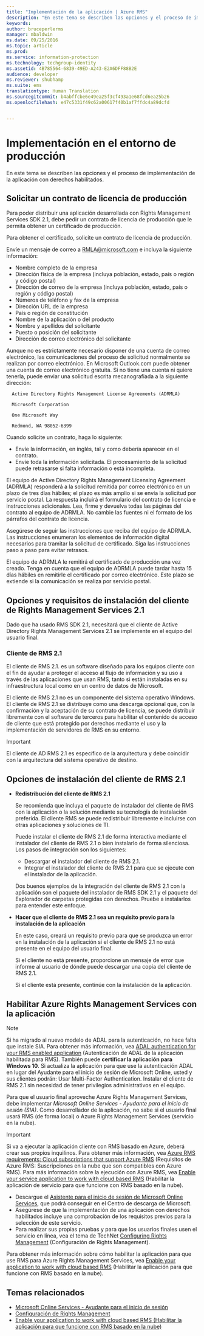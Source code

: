 ```yaml
---
title: "Implementación de la aplicación | Azure RMS"
description: "En este tema se describen las opciones y el proceso de implementación de la aplicación con derechos habilitados"
keywords: 
author: bruceperlerms
manager: mbaldwin
ms.date: 09/25/2016
ms.topic: article
ms.prod: 
ms.service: information-protection
ms.technology: techgroup-identity
ms.assetid: 4B785564-6839-49ED-A243-E2A6DFF88B2E
audience: developer
ms.reviewer: shubhamp
ms.suite: ems
translationtype: Human Translation
ms.sourcegitcommit: b4abffcbe6e49ea25f3cf493a1e68fcd6ea25b26
ms.openlocfilehash: e47c5331f49c62a00617f40b1af7ffdc4a89dcfd


---
```


# Implementación en el entorno de producción


En este tema se describen las opciones y el proceso de implementación de la aplicación con derechos habilitados.

## Solicitar un contrato de licencia de producción

 Para poder distribuir una aplicación desarrollada con Rights Management Services SDK 2.1, debe pedir un contrato de licencia de producción que le permita obtener un certificado de producción.

Para obtener el certificado, solicite un contrato de licencia de producción.

Envíe un mensaje de correo a [RMLA@microsoft.com](mailto:rmla@microsoft.com) e incluya la siguiente información:

- Nombre completo de la empresa
- Dirección física de la empresa (incluya población, estado, país o región y código postal)
- Dirección de correo de la empresa (incluya población, estado, país o región y código postal)
- Números de teléfono y fax de la empresa
- Dirección URL de la empresa
- País o región de constitución
- Nombre de la aplicación o del producto
- Nombre y apellidos del solicitante
- Puesto o posición del solicitante
- Dirección de correo electrónico del solicitante

Aunque no es estrictamente necesario disponer de una cuenta de correo electrónico, las comunicaciones del proceso de solicitud normalmente se realizan por correo electrónico. En Microsoft Outlook.com puede obtener una cuenta de correo electrónico gratuita. Si no tiene una cuenta ni quiere tenerla, puede enviar una solicitud escrita mecanografiada a la siguiente dirección:

      Active Directory Rights Management License Agreements (ADRMLA)

      Microsoft Corporation

      One Microsoft Way

      Redmond, WA 98052-6399

Cuando solicite un contrato, haga lo siguiente:
- Envíe la información, en inglés, tal y como debería aparecer en el contrato.
- Envíe toda la información solicitada. El procesamiento de la solicitud puede retrasarse si falta información o está incompleta.

El equipo de Active Directory Rights Management Licensing Agreement (ADRMLA) responderá a la solicitud remitida por correo electrónico en un plazo de tres días hábiles; el plazo es más amplio si se envía la solicitud por servicio postal. La respuesta incluirá el formulario del contrato de licencia e instrucciones adicionales. Lea, firme y devuelva todas las páginas del contrato al equipo de ADRMLA. No cambie las fuentes ni el formato de los párrafos del contrato de licencia.

Asegúrese de seguir las instrucciones que reciba del equipo de ADRMLA. Las instrucciones enumeran los elementos de información digital necesarios para tramitar la solicitud de certificado. Siga las instrucciones paso a paso para evitar retrasos.

El equipo de ADRMLA le remitirá el certificado de producción una vez creado. Tenga en cuenta que el equipo de ADRMLA puede tardar hasta 15 días hábiles en remitirle el certificado por correo electrónico. Este plazo se extiende si la comunicación se realiza por servicio postal.


## Opciones y requisitos de instalación del cliente de Rights Management Services 2.1

Dado que ha usado RMS SDK 2.1, necesitará que el cliente de Active Directory Rights Management Services 2.1 se implemente en el equipo del usuario final.

### Cliente de RMS 2.1

El cliente de RMS 2.1. es un software diseñado para los equipos cliente con el fin de ayudar a proteger el acceso al flujo de información y su uso a través de las aplicaciones que usan RMS, tanto si están instaladas en su infraestructura local como en un centro de datos de Microsoft.

El cliente de RMS 2.1 no es un componente del sistema operativo Windows. El cliente de RMS 2.1 se distribuye como una descarga opcional que, con la confirmación y la aceptación de su contrato de licencia, se puede distribuir libremente con el software de terceros para habilitar el contenido de acceso de cliente que está protegido por derechos mediante el uso y la implementación de servidores de RMS en su entorno.


> [!IMPORTANT]
> El cliente de AD RMS 2.1 es específico de la arquitectura y debe coincidir con la arquitectura del sistema operativo de destino.


## Opciones de instalación del cliente de RMS 2.1

-   **Redistribución del cliente de RMS 2.1**

    Se recomienda que incluya el paquete de instalador del cliente de RMS con la aplicación o la solución mediante su tecnología de instalación preferida. El cliente RMS se puede redistribuir libremente e incluirse con otras aplicaciones y soluciones de TI.

    Puede instalar el cliente de RMS 2.1 de forma interactiva mediante el instalador del cliente de RMS 2.1 o bien instalarlo de forma silenciosa. Los pasos de integración son los siguientes:

    -   Descargar el instalador del cliente de RMS 2.1.
    -   Integrar el instalador del cliente de RMS 2.1 para que se ejecute con el instalador de la aplicación.

    Dos buenos ejemplos de la integración del cliente de RMS 2.1 con la aplicación son el paquete del instalador de RMS SDK 2.1 y el paquete del Explorador de carpetas protegidas con derechos. Pruebe a instalarlos para entender este enfoque.

-   **Hacer que el cliente de RMS 2.1 sea un requisito previo para la instalación de la aplicación**

    En este caso, creará un requisito previo para que se produzca un error en la instalación de la aplicación si el cliente de RMS 2.1 no está presente en el equipo del usuario final.

    Si el cliente no está presente, proporcione un mensaje de error que informe al usuario de dónde puede descargar una copia del cliente de RMS 2.1.

    Si el cliente está presente, continúe con la instalación de la aplicación.

## Habilitar Azure Rights Management Services con la aplicación

> [!NOTE]
> Si ha migrado al nuevo modelo de ADAL para la autenticación, no hace falta que instale SIA. Para obtener más información, vea [ADAL authentication for your RMS enabled application](adal-auth.md) (Autenticación de ADAL de la aplicación habilitada para RMS).
> También puede **certificar la aplicación para Windows 10**. Si actualiza la aplicación para que use la autenticación ADAL en lugar del Ayudante para el inicio de sesión de Microsoft Online, usted y sus clientes podrán: Usar Multi-Factor Authentication. Instalar el cliente de RMS 2.1 sin necesidad de tener privilegios administrativos en el equipo.


Para que el usuario final aproveche Azure Rights Management Services, debe implementar *Microsoft Online Services - Ayudante para el inicio de sesión (SIA)*. Como desarrollador de la aplicación, no sabe si el usuario final usará RMS (de forma local) o Azure Rights Management Services (servicio en la nube).


> [!IMPORTANT]
> Si va a ejecutar la aplicación cliente con RMS basado en Azure, deberá crear sus propios inquilinos. Para obtener más información, vea [Azure RMS requirements: Cloud subscriptions that support Azure RMS](../get-started/requirements-subscriptions.md) (Requisitos de Azure RMS: Suscripciones en la nube que son compatibles con Azure RMS).
> Para más información sobre la ejecución con Azure RMS, vea [Enable your service application to work with cloud based RMS](how-to-use-file-api-with-aadrm-cloud.md) (Habilitar la aplicación de servicio para que funcione con RMS basado en la nube).

-   Descargue el [Asistente para el inicio de sesión de Microsoft Online Services](http://www.microsoft.com/en-us/download/details.aspx?id=28177), que podrá conseguir en el Centro de descarga de Microsoft.
-   Asegúrese de que la implementación de una aplicación con derechos habilitados incluye una comprobación de los requisitos previos para la selección de este servicio.
-   Para realizar sus propias pruebas y para que los usuarios finales usen el servicio en línea, vea el tema de TechNet [Configuring Rights Management](https://TechNet.Microsoft.Com/en-us/library/jj585002.aspx) (Configuración de Rights Management).

Para obtener más información sobre cómo habilitar la aplicación para que use RMS para Azure Rights Management Services, vea [Enable your application to work with cloud based RMS](how-to-use-file-api-with-aadrm-cloud.md) (Habilitar la aplicación para que funcione con RMS basado en la nube).

## Temas relacionados

* [Microsoft Online Services - Ayudante para el inicio de sesión](http://www.microsoft.com/en-us/download/details.aspx?id=28177)
* [Configuración de Rights Management](https://TechNet.Microsoft.Com/en-us/library/jj585002.aspx)
* [Enable your application to work with cloud based RMS (Habilitar la aplicación para que funcione con RMS basado en la nube)](how-to-use-file-api-with-aadrm-cloud.md)
 

 



<!--HONumber=Sep16_HO5-->



